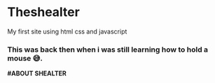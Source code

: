 # Theshealter
My first site using html css and javascript
### This was back then when i was still learning how to hold a mouse 😅.

**#ABOUT SHEALTER**
